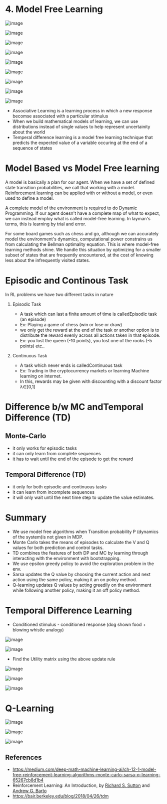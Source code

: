 # 4. Model Free Learning

![image](media/4.-Model-Free-Learning-image1.png)

![image](media/4.-Model-Free-Learning-image2.png)

![image](media/4.-Model-Free-Learning-image3.png)

![image](media/4.-Model-Free-Learning-image4.png)

![image](media/4.-Model-Free-Learning-image5.png)

![image](media/4.-Model-Free-Learning-image6.png)

![image](media/4.-Model-Free-Learning-image7.png)

![image](media/4.-Model-Free-Learning-image8.png)

![image](media/4.-Model-Free-Learning-image9.png)

- Associative Learning is a learning process in which a new response becomse associated with a particular stimulus
- When we build mathematical models of learning, we can use distributions instead of single values to help represent uncertainity about the world
- Temperal difference learning is a model free learning technique that predicts the expected value of a variable occuring at the end of a sequence of states

# Model Based vs Model Free learning

A model is basically a plan for our agent. When we have a set of defined state transition probabilities, we call that working with a model. Reinforcement learning can be applied with or without a model, or even used to define a model.

A complete model of the environment is required to do Dynamic Programming. If our agent doesn't have a complete map of what to expect, we can instead employ what is called model-free learning. In layman's terms, this is learning by trial and error.

For some board games such as chess and go, although we can accurately model the environment's dynamics, computational power constrains us from calculating the Bellman optimality equation. This is where model-free learning methods shine. We handle this situation by optimizing for a smaller subset of states that are frequently encountered, at the cost of knowing less about the infrequently visited states.

# Episodic and Continous Task

In RL problems we have two different tasks in nature

1. Episodic Task
    - A task which can last a finite amount of time is calledEpisodic task (an episode)
    - Ex: Playing a game of chess (win or lose or draw)
    - we only get the reward at the end of the task or another option is to distribute the reward evenly across all actions taken in that episode.
    - Ex: you lost the queen (-10 points), you lost one of the rooks (-5 points) etc..

2. Continuous Task
    - A task which never ends is calledContinuous task
    - Ex: Trading in the cryptocurrency markets or learning Machine learning on internet.
    - In this, rewards may be given with discounting with a discount factor λ∈[0,1]

# Difference b/w MC andTemporal Difference (TD)

## Monte-Carlo

- it only works for episodic tasks
- it can only learn from complete sequences
- it has to wait until the end of the episode to get the reward

## Temporal Difference (TD)

- it only for both episodic and continuous tasks
- it can learn from incomplete sequences
- it will only wait until the next time step to update the value estimates.

# Summary

- We use model free algorithms when Transition probability P (dynamics of the system)is not given in MDP.
- Monte Carlo takes the means of episodes to calculate the V and Q values for both prediction and control tasks.
- TD combines the features of both DP and MC by learning through interacting with the environment with bootstrapping.
- We use epsilon greedy policy to avoid the exploration problem in the env.
- Sarsa updates the Q value by choosing the current action and next action using the same policy, making it an on policy method.
- Q-learning updates Q values by acting greedily on the environment while following another policy, making it an off policy method.

# Temporal Difference Learning

- Conditioned stimulus - conditioned response (dog shown food + blowing whistle analogy)

![image](media/4.-Model-Free-Learning-image10.png)

![image](media/4.-Model-Free-Learning-image11.png)

- Find the Utility matrix using the above update rule

![image](media/4.-Model-Free-Learning-image12.png)

![image](media/4.-Model-Free-Learning-image13.png)

![image](media/4.-Model-Free-Learning-image14.png)

# Q-Learning

![image](media/4.-Model-Free-Learning-image15.png)

![image](media/4.-Model-Free-Learning-image16.png)

![image](media/4.-Model-Free-Learning-image17.png)

## References

- <https://medium.com/deep-math-machine-learning-ai/ch-12-1-model-free-reinforcement-learning-algorithms-monte-carlo-sarsa-q-learning-65267cb8d1b4>
- Reinforcement Learning: An Introduction, by [Richard S. Sutton](http://incompleteideas.net/index.html) and [Andrew G. Barto](http://www-anw.cs.umass.edu/~barto/)
- <https://bair.berkeley.edu/blog/2018/04/26/tdm>

